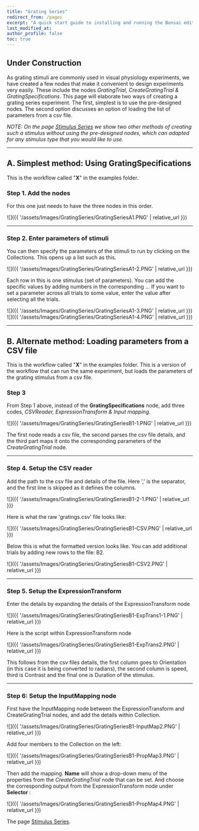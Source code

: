 ```yaml
---
title: "Grating Series"
redirect_from: /pages
excerpt: "A quick start guide to installing and running the Bonsai editor."
last_modified_at: 
author_profile: false
toc: true
---
```


## Under Construction

As grating stimuli are commonly used in visual physiology experiments, we have created a few nodes that make it convenient to design experiments very easily. These include the nodes _GratingTrial, CreateGratingTrial & GratingSpecifications_. This page will elaborate two ways of creating a grating series experiment. The first, simplest is to use the pre-designed nodes. The second option discusses an option of loading the list of parameters from a csv file.

_NOTE: On the page [Stimulus Series]() we show two other methods of creating such a stimulus without using the pre-designed nodes, which can adapted for any stimulus type that you would like to use._

*** 

## A. Simplest method: Using GratingSpecifications
This is the workflow called "__X__" in the examples folder. 

### Step 1. Add the nodes
For this one just needs to have the three nodes in this order. 

![]({{ '/assets/Images/GratingSeries/GratingSeriesA1.PNG' | relative_url }})

*** 

### Step 2. Enter parameters of stimuli
You can then specify the parameters of the stimuli to run by clicking on the Collections. This opens up a list such as this.

![]({{ '/assets/Images/GratingSeries/GratingSeriesA1-2.PNG' | relative_url }})

Each row in this is one stimulus (set of parameters). You can add the specific values by adding numbers in the corresponding ... 
If you want to set a parameter across all trials to some value, enter the value after selecting all the trials. 

![]({{ '/assets/Images/GratingSeries/GratingSeriesA1-3.PNG' | relative_url }})
![]({{ '/assets/Images/GratingSeries/GratingSeriesA1-4.PNG' | relative_url }})

*** 

## B. Alternate method: Loading parameters from a CSV file
This is the workflow called "__X__" in the examples folder. 
This is a version of the workflow that can run the same experiment, but loads the parameters of the grating stimulus from a csv file.  

### Step 3
From Step 1 above, instead of the __GratingSpecifications__ node, add three codes, _CSVReader, ExpressionTransform & Input mapping_.

![]({{ '/assets/Images/GratingSeries/GratingSeriesB1-1.PNG' | relative_url }})

The first node reads a csv file, the second parses the csv file details, and the third part maps it onto the corresponding parameters of the _CreateGratingTrial_ node.

*** 

### Step 4. Setup the CSV reader

Add the path to the csv file and details of the file. Here ',' is the separator, and the first line is skipped as it defines the columns.

![]({{ '/assets/Images/GratingSeries/GratingSeriesB1-2-1.PNG' | relative_url }})

Here is what the raw 'gratings.csv' file looks like:

![]({{ '/assets/Images/GratingSeries/GratingSeriesB1-CSV.PNG' | relative_url }})

Below this is what the formatted version looks like. You can add additional trials by adding new rows to the file:
B2.

![]({{ '/assets/Images/GratingSeries/GratingSeriesB1-CSV2.PNG' | relative_url }})

*** 

### Step 5. Setup the ExpressionTransform

Enter the details by expanding the details of the ExpressionTransform node

![]({{ '/assets/Images/GratingSeries/GratingSeriesB1-ExpTrans1-1.PNG' | relative_url }})

Here is the script within ExpressionTransform node

![]({{ '/assets/Images/GratingSeries/GratingSeriesB1-ExpTrans2.PNG' | relative_url }})

This follows from the csv files details, the first column goes to Orientation (in this case it is being converted to radians), the second column is speed, third is Contrast and the final one is Duration of the stimulus. 

*** 

### Step 6: Setup the InputMapping node
First have the InputMapping node between the ExpressionTransform and CreateGratingTrial nodes, and add the details within Collection.

![]({{ '/assets/Images/GratingSeries/GratingSeriesB1-InputMap2.PNG' | relative_url }})

Add four members to the Collection on the left:

![]({{ '/assets/Images/GratingSeries/GratingSeriesB1-PropMap3.PNG' | relative_url }})

Then add the mapping. __Name__ will show a drop-down menu of the properties from the _CreateGratingTrial_ node that can be set. And choose the corresponding output from the ExpressionTransform node under __Selector__ :

![]({{ '/assets/Images/GratingSeries/GratingSeriesB1-PropMap4.PNG' | relative_url }})


The page [Stimulus Series]().
